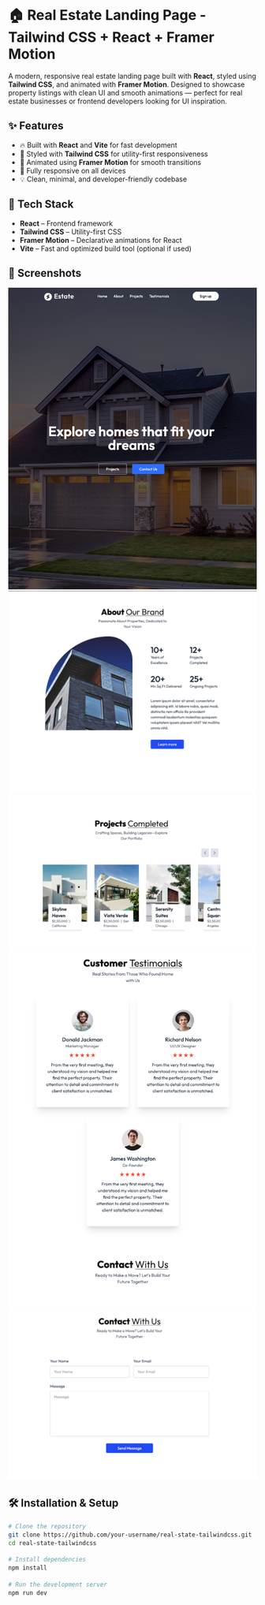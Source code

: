 # 🏠 Real Estate Landing Page - Tailwind CSS + React + Framer Motion

A modern, responsive real estate landing page built with **React**, styled using **Tailwind CSS**, and animated with **Framer Motion**. Designed to showcase property listings with clean UI and smooth animations — perfect for real estate businesses or frontend developers looking for UI inspiration.

## ✨ Features

- 🔥 Built with **React** and **Vite** for fast development
- 🎨 Styled with **Tailwind CSS** for utility-first responsiveness
- 🧩 Animated using **Framer Motion** for smooth transitions
- 📱 Fully responsive on all devices
- 💡 Clean, minimal, and developer-friendly codebase

## 🚀 Tech Stack

- **React** – Frontend framework
- **Tailwind CSS** – Utility-first CSS
- **Framer Motion** – Declarative animations for React
- **Vite** – Fast and optimized build tool (optional if used)

## 📸 Screenshots

![Header](./src/assets/screenshots/hero_section.png)
![About](./src/assets/screenshots/about_section.png)
![Projects](./src/assets/screenshots/projects_section.png)
![Testimonials](./src/assets/screenshots/testimonial_section.png)
![Contact](./src/assets/screenshots/contact_section.png)

<!-- Add actual screenshots from your project -->

## 🛠️ Installation & Setup

```bash
# Clone the repository
git clone https://github.com/your-username/real-state-tailwindcss.git
cd real-state-tailwindcss

# Install dependencies
npm install

# Run the development server
npm run dev
```
